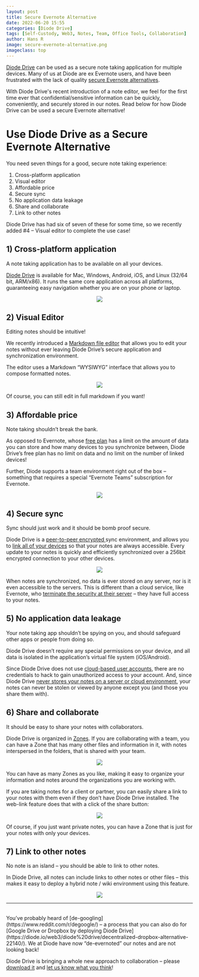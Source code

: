 ```yaml
---
layout: post
title: Secure Evernote Alternative
date: 2022-06-20 15:55
categories: [Diode Drive]
tags: [Self-Custody, Web3, Notes, Team, Office Tools, Collaboration]
author: Hans R
image: secure-evernote-alternative.png
imageclass: top
---
```

[Diode Drive](https://diode.io/products/d-drive) can be used as a secure note taking application for multiple devices.  Many of us at Diode are ex Evernote users, and have been frustrated with the lack of quality [secure Evernote alternatives](https://dataoverhaulers.com/secure-note-taking-apps/).

With Diode Drive's recent introduction of a note editor, we feel for the first time ever that confidential/sensitive information can be quickly, conveniently, and securely stored in our notes.  Read below for how Diode Drive can be used a secure Evernote alternative!

# Use Diode Drive as a Secure Evernote Alternative

You need seven things for a good, secure note taking experience:

1. Cross-platform application
2. Visual editor
3. Affordable price
4. Secure sync
5. No application data leakage
6. Share and collaborate
7. Link to other notes

Diode Drive has had six of seven of these for some time, so we recently added #4 – Visual editor to complete the use case!  

## 1)	Cross-platform application

A note taking application has to be available on all your devices.  

[Diode Drive](https://diode.io/download) is available for Mac, Windows, Android, iOS, and Linux (32/64 bit, ARM/x86).  It runs the same core application across all platforms, guaranteeing easy navigation whether you are on your phone or laptop.

<p align="center"><img src="images/blog/secure-evernote-alternative_playstore.png"></p>

## 2) Visual Editor

Editing notes should be intuitive!  

We recently introduced a [Markdown file editor](https://support.diode.io/article/o6o86kafiy-file-editors) that allows you to edit your notes without ever leaving Diode Drive’s secure application and synchronization environment.

The editor uses a Markdown “WYSIWYG” interface that allows you to compose formatted notes.

<p align="center"><img src="images/blog/secure-evernote-alternative_editor.png"></p>

Of course, you can still edit in full markdown if you want!

## 3)	Affordable price

Note taking shouldn’t break the bank.  

As opposed to Evernote, whose [free plan](https://evernote.com/compare-plans) has a limit on the amount of data you can store and how many devices to you synchronize between, Diode Drive’s free plan has no limit on data and no limit on the number of linked devices!  

Further, Diode supports a team environment right out of the box – something that requires a special “Evernote Teams” subscription for Evernote.

<p align="center"><img src="images/blog/secure-evernote-alternative_nomad.png"></p>

## 4)	Secure sync

Sync should just work and it should be bomb proof secure.  

Diode Drive is a [peer-to-peer encrypted ](https://support.diode.io/article/jieo6utgv9-are-my-communications-via-the-diode-network-encrypted)sync environment, and allows you to [link all of your devices](https://diode.io/diodedrive/diodedriveupdate-linkeddevices-22117/) so that your notes are always accessible.  Every update to your notes is quickly and efficiently synchronized over a 256bit encrypted connection to your other devices.

<p align="center"><img src="images/blog/secure-evernote-alternative_devices.png"></p>

When notes are synchronized, no data is ever stored on any server, nor is it even accessible to the servers.  This is different than a cloud service, like Evernote, who [terminate the security at their server](https://evernote.com/security) – they have full access to your notes.

## 5)	No application data leakage

Your note taking app shouldn’t be spying on you, and should safeguard other apps or people from doing so.

Diode Drive doesn’t require any special permissions on your device, and all data is isolated in the application’s virtual file system (iOS/Android).  

Since Diode Drive does not use [cloud-based user accounts](https://support.diode.io/article/l7noragxyj-diode-drive-backup-codes), there are no credentials to hack to gain unauthorized access to your account.  And, since Diode Drive [never stores your notes on a server or cloud environment](https://support.diode.io/article/vr156n18cf-is-diodedrive-unlimited-storage), your notes can never be stolen or viewed by anyone except you (and those you share them with).

## 6)	Share and collaborate

It should be easy to share your notes with collaborators.

Diode Drive is organized in [Zones](https://support.diode.io/article/k1diuzadd8-create-your-first-zone).  If you are collaborating with a team, you can have a Zone that has many other files and information in it, with notes interspersed in the folders, that is shared with your team.

<p align="center"><img src="images/blog/secure-evernote-alternative_team.png"></p>

You can have as many Zones as you like, making it easy to organize your information and notes around the organizations you are working with.  

If you are taking notes for a client or partner, you can easily share a link to your notes with them even if they don’t have Diode Drive installed.  The web-link feature does that with a click of the share button:

<p align="center"><img src="images/blog/secure-evernote-alternative_link.png"></p>

Of course, if you just want private notes, you can have a Zone that is just for your notes with only your devices.

## 7)	Link to other notes

No note is an island – you should be able to link to other notes.

In Diode Drive, all notes can include links to other notes or other files – this makes it easy to deploy a hybrid note / wiki environment using this feature.

<p align="center"><img src="images/blog/secure-evernote-alternative_othernotes.png"></p>

<hr>
<br/>
You’ve probably heard of [de-googling](https://www.reddit.com/r/degoogle/) – a process that you can also do for [Google Drive or Dropbox by deploying Diode Drive](https://diode.io/web3/diode%20drive/decentralized-dropbox-alternative-22140/).  We at Diode have now “de-evernoted” our notes and are not looking back!  

Diode Drive is bringing a whole new approach to collaboration – please [download it](https://diode.io/download) and [let us know what you think](https://t.me/diode_chain)!
